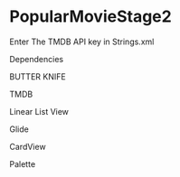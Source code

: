 # PopularMovieStage2

Enter The TMDB API key in Strings.xml 

Dependencies


BUTTER KNIFE


TMDB


Linear List View


Glide


CardView


Palette



